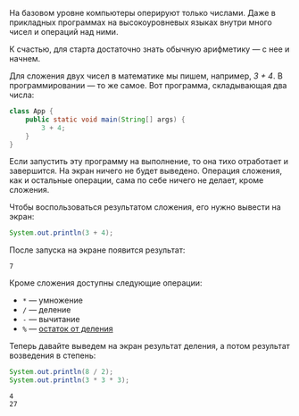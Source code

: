 На базовом уровне компьютеры оперируют только числами. Даже в прикладных программах на высокоуровневых языках внутри много чисел и операций над ними.

К счастью, для старта достаточно знать обычную арифметику — с нее и начнем.

Для сложения двух чисел в математике мы пишем, например, *3 + 4*. В программировании — то же самое. Вот программа, складывающая два числа:

```java
class App {
    public static void main(String[] args) {
        3 + 4;
    }
}
```

Если запустить эту программу на выполнение, то она тихо отработает и завершится. На экран ничего не будет выведено. Операция сложения, как и остальные операции, сама по себе ничего не делает, кроме сложения.

Чтобы воспользоваться результатом сложения, его нужно вывести на экран:

```java
System.out.println(3 + 4);
```

После запуска на экране появится результат:

```text
7
```

Кроме сложения доступны следующие операции:

* `*` — умножение
* `/` — деление
* `-` — вычитание
* `%` — [остаток от деления](https://ru.wikipedia.org/wiki/Деление_с_остатком)

Теперь давайте выведем на экран результат деления, а потом результат возведения в степень:

```java
System.out.println(8 / 2);
System.out.println(3 * 3 * 3);
```

```text
4
27
```
